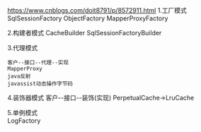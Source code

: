 https://www.cnblogs.com/doit8791/p/8572911.html
1.工厂模式
    SqlSessionFactory
    ObjectFactory
    MapperProxyFactory

2.构建者模式
    CacheBuilder 
    SqlSessionFactoryBuilder

3.代理模式

    客户--接口--代理--实现
    MapperProxy
    java反射
    javassist动态操作字节码

4.装饰器模式
    客户--接口--装饰(实现)
    PerpetualCache->LruCache 

5.单例模式   
    LogFactory    